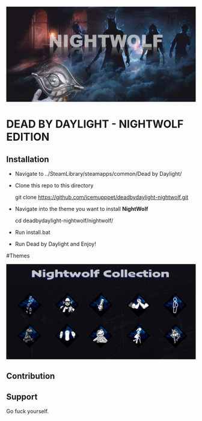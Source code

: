 ![Alt text](https://github.com/IceMupppet/deadbydaylight-nightwolf/blob/gh-pages/develop/assets/banner-DBD-NIGHTWOLF.png "nightwolf")
# DEAD BY DAYLIGHT - NIGHTWOLF EDITION

## Installation

 * Navigate to ../SteamLibrary/steamapps/common/Dead by Daylight/
 * Clone this repo to this directory
   
    git clone https://github.com/icemupppet/deadbydaylight-nightwolf.git

 * Navigate into the theme you want to install **NightWolf**

    cd deadbydaylight-nightwolf/nightwolf/

 * Run install.bat

 * Run Dead by Daylight and Enjoy! 
 
#Themes

![Alt text](https://github.com/IceMupppet/deadbydaylight-nightwolf/blob/gh-pages/develop/assets/nightwolf-banner.png "nightwolf-banner")


## Contribution


## Support

Go fuck yourself.

